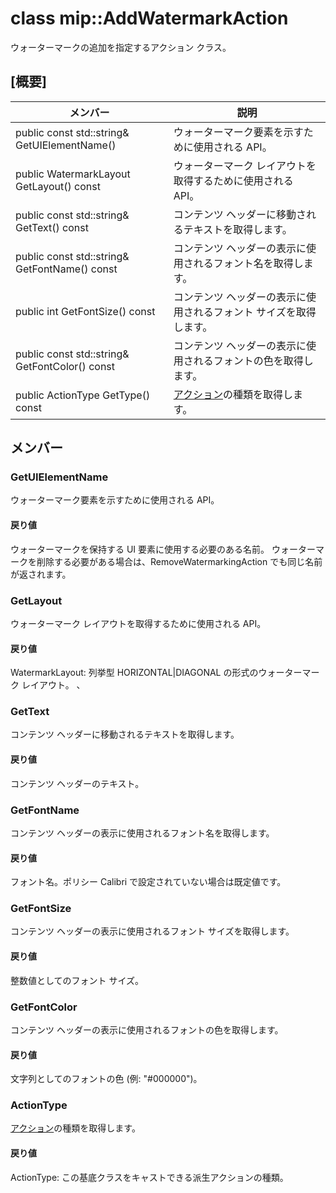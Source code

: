 # <a name="class-mipaddwatermarkaction"></a>class mip::AddWatermarkAction 
ウォーターマークの追加を指定するアクション クラス。
  
## <a name="summary"></a>[概要]
 メンバー                        | 説明                                
--------------------------------|---------------------------------------------
public const std::string& GetUIElementName()  |  ウォーターマーク要素を示すために使用される API。
public WatermarkLayout GetLayout() const  |  ウォーターマーク レイアウトを取得するために使用される API。
public const std::string& GetText() const  |  コンテンツ ヘッダーに移動されるテキストを取得します。
public const std::string& GetFontName() const  |  コンテンツ ヘッダーの表示に使用されるフォント名を取得します。
public int GetFontSize() const  |  コンテンツ ヘッダーの表示に使用されるフォント サイズを取得します。
public const std::string& GetFontColor() const  |  コンテンツ ヘッダーの表示に使用されるフォントの色を取得します。
public ActionType GetType() const  |  [アクション](#classmip_1_1_action)の種類を取得します。
  
## <a name="members"></a>メンバー
  
### <a name="getuielementname"></a>GetUIElementName
ウォーターマーク要素を示すために使用される API。
  
#### <a name="returns"></a>戻り値
ウォーターマークを保持する UI 要素に使用する必要のある名前。 ウォーターマークを削除する必要がある場合は、RemoveWatermarkingAction でも同じ名前が返されます。
  
### <a name="getlayout"></a>GetLayout
ウォーターマーク レイアウトを取得するために使用される API。
  
#### <a name="returns"></a>戻り値
WatermarkLayout: 列挙型 HORIZONTAL|DIAGONAL の形式のウォーターマーク レイアウト。 、
  
### <a name="gettext"></a>GetText
コンテンツ ヘッダーに移動されるテキストを取得します。
  
#### <a name="returns"></a>戻り値
コンテンツ ヘッダーのテキスト。
  
### <a name="getfontname"></a>GetFontName
コンテンツ ヘッダーの表示に使用されるフォント名を取得します。
  
#### <a name="returns"></a>戻り値
フォント名。ポリシー Calibri で設定されていない場合は既定値です。
  
### <a name="getfontsize"></a>GetFontSize
コンテンツ ヘッダーの表示に使用されるフォント サイズを取得します。
  
#### <a name="returns"></a>戻り値
整数値としてのフォント サイズ。
  
### <a name="getfontcolor"></a>GetFontColor
コンテンツ ヘッダーの表示に使用されるフォントの色を取得します。
  
#### <a name="returns"></a>戻り値
文字列としてのフォントの色 (例: "#000000")。
  
### <a name="actiontype"></a>ActionType
[アクション](#classmip_1_1_action)の種類を取得します。
  
#### <a name="returns"></a>戻り値
ActionType: この基底クラスをキャストできる派生アクションの種類。